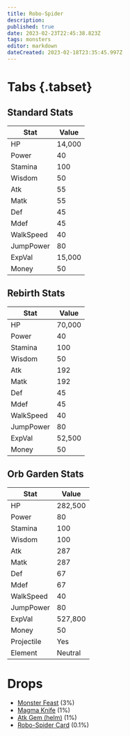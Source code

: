 ```yaml
---
title: Robo-Spider
description: 
published: true
date: 2023-02-23T22:45:38.823Z
tags: monsters
editor: markdown
dateCreated: 2023-02-18T23:35:45.997Z
---
```


# Tabs {.tabset}

## Standard Stats

|Stat|Value|
|-|-|
|HP|14,000|
|Power|40|
|Stamina|100|
|Wisdom|50|
|Atk|55|
|Matk|55|
|Def|45|
|Mdef|45|
|WalkSpeed|40|
|JumpPower|80|
|ExpVal|15,000|
|Money|50|
## Rebirth Stats

|Stat|Value|
|-|-|
|HP|70,000|
|Power|40|
|Stamina|100|
|Wisdom|50|
|Atk|192|
|Matk|192|
|Def|45|
|Mdef|45|
|WalkSpeed|40|
|JumpPower|80|
|ExpVal|52,500|
|Money|50|
## Orb Garden Stats

|Stat|Value|
|-|-|
|HP|282,500|
|Power|80|
|Stamina|100|
|Wisdom|100|
|Atk|287|
|Matk|287|
|Def|67|
|Mdef|67|
|WalkSpeed|40|
|JumpPower|80|
|ExpVal|527,800|
|Money|50|
|Projectile|Yes|
|Element|Neutral|

# Drops
 * [Monster Feast](/items/monster-feast.md) (3%)
 * [Magma Knife](/items/magma-knife.md) (1%)
 * [Atk Gem (helm)](/items/atk-gem-helm.md) (1%)
 * [Robo-Spider Card](/items/robo-spider-card.md) (0.1%)
